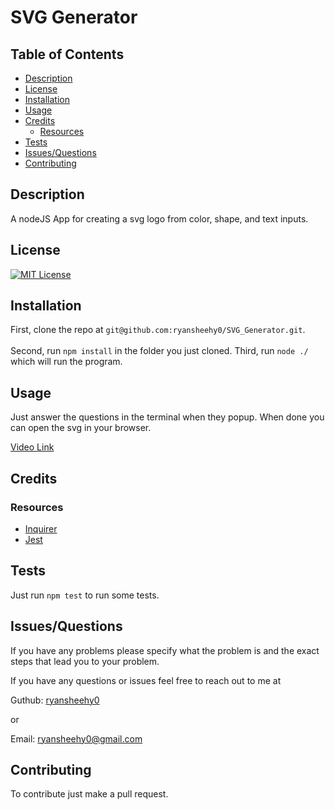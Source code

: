 # SVG Generator

## Table of Contents
- [Description](#description)
- [License](#license)
- [Installation](#installation)
- [Usage](#usage)
- [Credits](#credits)
	- [Resources](#resources)
- [Tests](#tests)
- [Issues/Questions](#issuesquestions)
- [Contributing](#contributing)

## Description
A nodeJS App for creating a svg logo from color, shape, and text inputs.

## License
[![MIT License](https://img.shields.io/badge/MIT_License-blue)](https://choosealicense.com/licenses/mit/)

## Installation
First, clone the repo at `git@github.com:ryansheehy0/SVG_Generator.git`.<br><br>Second, run `npm install` in the folder you just cloned. Third, run `node ./` which will run the program.

## Usage
Just answer the questions in the terminal when they popup. When done you can open the svg in your browser.

[Video Link](https://drive.google.com/file/d/1lMjQsnvdgAQlBTHIqb4_azudzj7jt9PP/view?usp=sharing)

## Credits

### Resources
- [Inquirer](https://www.npmjs.com/package/inquirer)
- [Jest](https://www.npmjs.com/package/jest)

## Tests
Just run `npm test` to run some tests.

## Issues/Questions
If you have any problems please specify what the problem is and the exact steps that lead you to your problem.

If you have any questions or issues feel free to reach out to me at

Guthub: [ryansheehy0](https://github.com/ryansheehy0)

or

Email: ryansheehy0@gmail.com

## Contributing
To contribute just make a pull request.